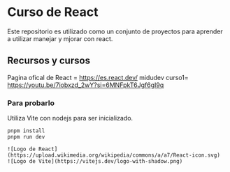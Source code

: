 # Curso de React
Este repositorio es utilizado como un conjunto de proyectos para aprender a utilizar manejar y mjorar con react.

## Recursos y cursos
Pagina ofical de React = https://es.react.dev/
midudev curso1= https://youtu.be/7iobxzd_2wY?si=6MNFpkT6Jgf6gI9q

### Para probarlo
Utiliza Vite con nodejs para ser inicializado.
``` shell
pnpm install
pnpm run dev

![Logo de React](https://upload.wikimedia.org/wikipedia/commons/a/a7/React-icon.svg)
![Logo de Vite](https://vitejs.dev/logo-with-shadow.png)




